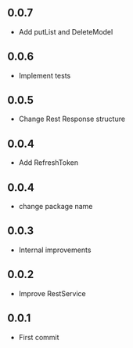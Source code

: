 ## 0.0.7

* Add putList and DeleteModel

## 0.0.6

* Implement tests

## 0.0.5

* Change Rest Response structure

## 0.0.4

* Add RefreshToken

## 0.0.4

* change package name

## 0.0.3

* Internal improvements

## 0.0.2

* Improve RestService

## 0.0.1

* First commit
